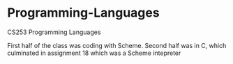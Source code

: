 # Programming-Languages
CS253 Programming Languages

First half of the class was coding with Scheme. Second half was in C, which culminated in assignment 18 which was a Scheme intepreter
